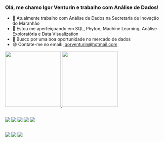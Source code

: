 ### Olá, me chamo Igor Venturin e trabalho com Análise de Dados!

- 🔭 Atualmente trabalho com Análise de Dados na Secretaria de Inovação do Maranhão
- 🌱 Estou me aperfeiçoando em SQL, Phyton, Machine Learning, Análise Exploratória e Data Visualization
- 👯 Busco por uma boa oportunidade no mercado de dados
- 😄 Contate-me no email: igorventurin@hotmail.com

<div>
  <a href="https://www.linkedin.com/in/igor-matheus-lial-venturin-7b167a16b/">
  <img height="180em" src="https://github-readme-stats.vercel.app/api?username=Igorventurin&show_icons=true&theme=chartreuse-dark&include_all_commits=true&count_private=true"/>
  <img height="180em" src="https://github-readme-stats.vercel.app/api/top-langs/?username=Igorventurin&layout=compact&langs_count=7&theme=chartreuse-dark"/>
    
  ##
    
<div>
      <a href= target="_blank"><img src="https://img.shields.io/badge/Python-14354C?style=for-the-badge&logo=python&logoColor=white" target="_blank"></a>
  <a href= target="_blank"><img src="https://img.shields.io/badge/MySQL-00000F?style=for-the-badge&logo=mysql&logoColor=white" target="_blank"></a>
  <a href= target="_blank"><img src="https://img.shields.io/badge/C%23-239120?style=for-the-badge&logo=c-sharp&logoColor=white" target="_blank"></a>
  <a href= target="_blank"><img src="https://img.shields.io/badge/C-00599C?style=for-the-badge&logo=c&logoColor=white" target="_blank"></a>
  <a href= target="_blank"><img src="https://aleen42.github.io/badges/src/photoshop.svg"></a>
</div>
        
 ##
 
<div> 
  <a href="https://www.instagram.com/igorventurin_/" target="_blank"><img src="https://img.shields.io/badge/-Instagram-%23E4405F?style=for-the-badge&logo=instagram&logoColor=white" target="_blank"></a>
  <a href = "mailto:igorventurin@hotmail.com"><img src="https://img.shields.io/badge/Microsoft_Outlook-0078D4?style=for-the-badge&logo=microsoft-outlook&logoColor=white" target="_blank"></a>
  <a href="https://www.linkedin.com/in/igor-matheus-lial-venturin-7b167a16b/" target="_blank"><img src="https://img.shields.io/badge/-LinkedIn-%230077B5?style=for-the-badge&logo=linkedin&logoColor=white" target="_blank"></a> 
</div>
